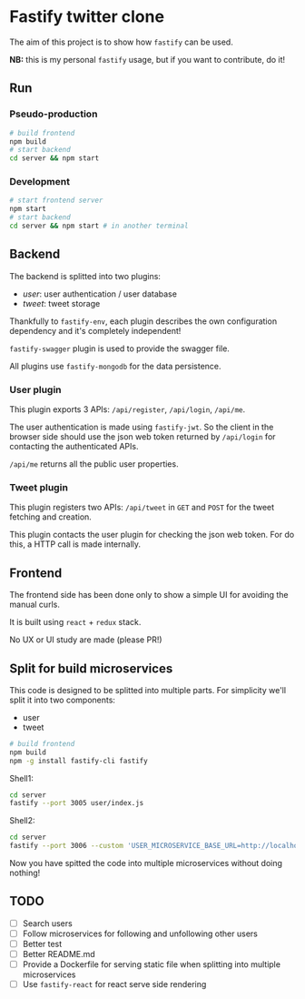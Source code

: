 # Fastify twitter clone

The aim of this project is to show how `fastify` can be used.

**NB:** this is my personal `fastify` usage, but if you want to contribute, do it!

## Run

### Pseudo-production
```bash
# build frontend
npm build
# start backend
cd server && npm start
```

### Development
```bash
# start frontend server
npm start
# start backend
cd server && npm start # in another terminal
```

## Backend

The backend is splitted into two plugins:
- *user*: user authentication / user database
- *tweet*: tweet storage

Thankfully to `fastify-env`, each plugin describes the own configuration dependency and it's completely independent!

`fastify-swagger` plugin is used to provide the swagger file.

All plugins use `fastify-mongodb` for the data persistence.

### User plugin

This plugin exports 3 APIs: `/api/register`, `/api/login`, `/api/me`.

The user authentication is made using `fastify-jwt`. So the client in the browser side should use the json web token returned by `/api/login` for contacting the authenticated APIs.

`/api/me` returns all the public user properties.

### Tweet plugin

This plugin registers two APIs: `/api/tweet` in `GET` and `POST` for the tweet fetching and creation.

This plugin contacts the user plugin for checking the json web token. For do this, a HTTP call is made internally.

## Frontend

The frontend side has been done only to show a simple UI for avoiding the manual curls.

It is built using `react` + `redux` stack.

No UX or UI study are made (please PR!)


## Split for build microservices

This code is designed to be splitted into multiple parts.
For simplicity we'll split it into two components:
- user
- tweet

```bash
# build frontend
npm build
npm -g install fastify-cli fastify
```

Shell1:
```bash
cd server
fastify --port 3005 user/index.js
```

Shell2:
```bash
cd server
fastify --port 3006 --custom 'USER_MICROSERVICE_BASE_URL=http://localhost:3005' tweet/index.js
```

Now you have spitted the code into multiple microservices without doing nothing!

## TODO

- [ ] Search users
- [ ] Follow microservices for following and unfollowing other users
- [ ] Better test
- [ ] Better README.md
- [ ] Provide a Dockerfile for serving static file when splitting into multiple microservices
- [ ] Use `fastify-react` for react serve side rendering
